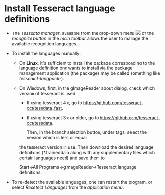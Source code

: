 #  Install Tesseract language definitions

- The *Tessdata manager*, available from the drop-down menu ![](https://raw.githubusercontent.com/manisandro/gImageReader/master/qt/data/extra-theme-icons/applications-education-language.png) of the *recognize button* in the *main toolbar* allows the user to manage the available recognition languages.

- To install the languages manually:        

  - On **Linux**, it's sufficient to install the package  corresponding to the language definition one wants to install via the  package management application (the packages may be called something  like *tesseract-langpack-<lang>*).

  - On Windows, first, in the gImageReader about dialog, check which version of tesseract is used.            

    - If using tesseract 4.x, go to https://github.com/tesseract-ocr/tessdata_fast.

    - If using tesseract 3.x or older, go to https://github.com/tesseract-ocr/tessdata.

      Then, in the branch selection button, under tags, select the version which is less or equal

     the tesseract version in use. Then download the desired language  definitions (*.traineddata along with any supplementary files which  certain languages need) and save them to 

    Start→All Programs→gImageReader→Tesseract language definitions.

- To re-detect the available languages, one can restart the program, or select *Redetect Languages* from the *application menu*.